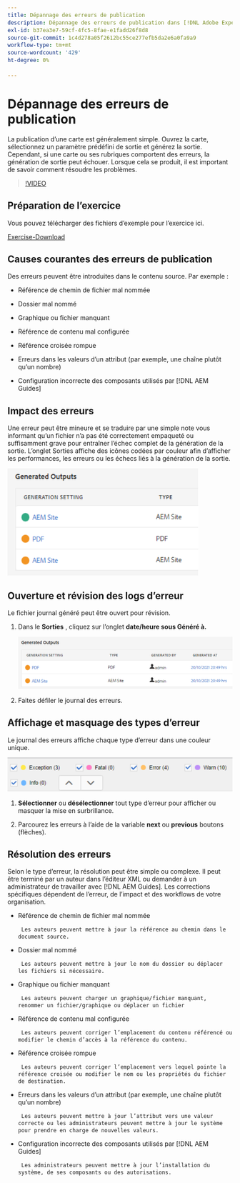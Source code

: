 ```yaml
---
title: Dépannage des erreurs de publication
description: Dépannage des erreurs de publication dans [!DNL Adobe Experience Manager Guides]
exl-id: b37ea3e7-59cf-4fc5-8fae-e1fadd26f8d8
source-git-commit: 1c4d278a05f2612bc55ce277efb5da2e6a0fa9a9
workflow-type: tm+mt
source-wordcount: '429'
ht-degree: 0%

---
```


# Dépannage des erreurs de publication

La publication d’une carte est généralement simple. Ouvrez la carte, sélectionnez un paramètre prédéfini de sortie et générez la sortie. Cependant, si une carte ou ses rubriques comportent des erreurs, la génération de sortie peut échouer. Lorsque cela se produit, il est important de savoir comment résoudre les problèmes.

>[!VIDEO](https://video.tv.adobe.com/v/338990?quality=12&learn=on)

## Préparation de l’exercice

Vous pouvez télécharger des fichiers d’exemple pour l’exercice ici.

[Exercise-Download](assets/exercises/publishing-basic-to-advanced.zip)

## Causes courantes des erreurs de publication

Des erreurs peuvent être introduites dans le contenu source. Par exemple :

* Référence de chemin de fichier mal nommée

* Dossier mal nommé

* Graphique ou fichier manquant

* Référence de contenu mal configurée

* Référence croisée rompue

* Erreurs dans les valeurs d’un attribut (par exemple, une chaîne plutôt qu’un nombre)

* Configuration incorrecte des composants utilisés par [!DNL AEM Guides]

## Impact des erreurs

Une erreur peut être mineure et se traduire par une simple note vous informant qu’un fichier n’a pas été correctement empaqueté ou suffisamment grave pour entraîner l’échec complet de la génération de la sortie. L’onglet Sorties affiche des icônes codées par couleur afin d’afficher les performances, les erreurs ou les échecs liés à la génération de la sortie.

![error-impact](images/error-impact.png)

## Ouverture et révision des logs d’erreur

Le fichier journal généré peut être ouvert pour révision.

1. Dans le **Sorties** , cliquez sur l’onglet **date/heure sous Généré à.**

   ![error-log](images/error-log.png)

2. Faites défiler le journal des erreurs.

## Affichage et masquage des types d’erreur

Le journal des erreurs affiche chaque type d’erreur dans une couleur unique.

![navigate-errors](images/navigate-errors.png)

1. **Sélectionner** ou **désélectionner** tout type d’erreur pour afficher ou masquer la mise en surbrillance.

2. Parcourez les erreurs à l’aide de la variable **next** ou **previous** boutons (flèches).

## Résolution des erreurs

Selon le type d’erreur, la résolution peut être simple ou complexe. Il peut être terminé par un auteur dans l’éditeur XML ou demander à un administrateur de travailler avec [!DNL AEM Guides]. Les corrections spécifiques dépendent de l’erreur, de l’impact et des workflows de votre organisation.

* Référence de chemin de fichier mal nommée

       Les auteurs peuvent mettre à jour la référence au chemin dans le document source.
       
   
* Dossier mal nommé

       Les auteurs peuvent mettre à jour le nom du dossier ou déplacer les fichiers si nécessaire.
       
   
* Graphique ou fichier manquant

       Les auteurs peuvent charger un graphique/fichier manquant, renommer un fichier/graphique ou déplacer un fichier
       
   
* Référence de contenu mal configurée

       Les auteurs peuvent corriger l’emplacement du contenu référencé ou modifier le chemin d’accès à la référence du contenu.
       
   
* Référence croisée rompue

       Les auteurs peuvent corriger l’emplacement vers lequel pointe la référence croisée ou modifier le nom ou les propriétés du fichier de destination.
       
   
* Erreurs dans les valeurs d’un attribut (par exemple, une chaîne plutôt qu’un nombre)

       Les auteurs peuvent mettre à jour l’attribut vers une valeur correcte ou les administrateurs peuvent mettre à jour le système pour prendre en charge de nouvelles valeurs.
       
   
* Configuration incorrecte des composants utilisés par [!DNL AEM Guides]

       Les administrateurs peuvent mettre à jour l’installation du système, de ses composants ou des autorisations.
       
   